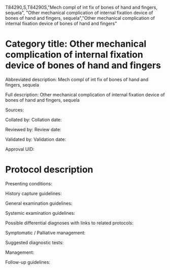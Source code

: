 T84290,S,T84290S,"Mech compl of int fix of bones of hand and fingers, sequela", "Other mechanical complication of internal fixation device of bones of hand and fingers, sequela","Other mechanical complication of internal fixation device of bones of hand and fingers"
# Category title: Other mechanical complication of internal fixation device of bones of hand and fingers

Abbreviated description: Mech compl of int fix of bones of hand and fingers, sequela

Full description: Other mechanical complication of internal fixation device of bones of hand and fingers, sequela

Sources:

Collated by:
Collation date:

Reviewed by:
Review date:

Validated by:
Validation date:

Approval UID:

# Protocol description

Presenting conditions:

History capture guidelines:

General examination guidelines:

Systemic examination guidelines:

Possible differential diagnoses with links to related protocols:

Symptomatic / Palliative management:

Suggested diagnostic tests:

Management:

Follow-up guidelines:
